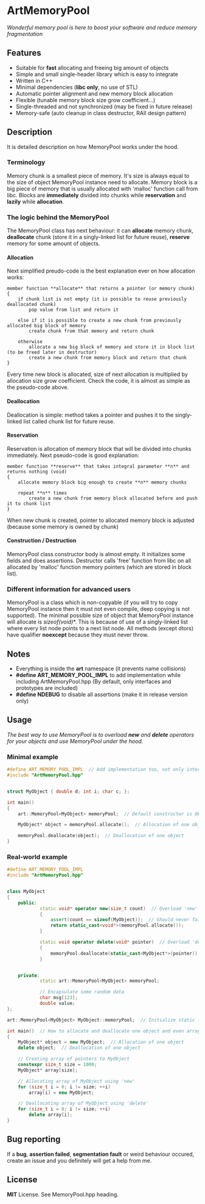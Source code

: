 # ArtMemoryPool
_Wonderful memory pool is here to boost your software and reduce memory fragmentation_


## Features
* Suitable for **fast** allocating and freeing big amount of objects
* Simple and small single-header library which is easy to integrate
* Written in C++
* Minimal dependencies (**libc only**, no use of STL)
* Automatic pointer alignment and new memory block allocation
* Flexible (tunable memory block size grow coefficient...)
* Single-threaded and not synchronized (may be fixed in future release)
* Memory-safe (auto cleanup in class destructor, RAII design pattern)


## Description
It is detailed description on how MemoryPool works under the hood.

### Terminology
Memory chunk is a smallest piece of memory. It's size is always equal to the size of object MemoryPool instance need to allocate.
Memory block is a big piece of memory that is usually allocated with 'malloc' function call from libc.  Blocks are **immediately** divided into chunks while **reservation** and **lazily** while **allocation**.

### The logic behind the MemoryPool
The MemoryPool class has next behaviour: it can **allocate** memory chunk, **deallocate** chunk (store it in a singly-linked list for future reuse), **reserve** memory for some amount of objects.

#### Allocation
Next simplified preudo-code is the best explanation ever on how allocation works:

```
member function **allocate** that returns a pointer (or memory chunk)
{
    if chunk list is not empty (it is possible to reuse previously deallocated chunk)
        pop value from list and return it

    else if it is possible to create a new chunk from previously allocated big block of memory
        create chunk from that memory and return chunk

    otherwise
        allocate a new big block of memory and store it in block list (to be freed later in destructor)
        create a new chunk from memory block and return that chunk
}
```

Every time new block is allocated, size of next allocation is multiplied by allocation size grow coefficient.
Check the code, it is almost as simple as the pseudo-code above.

#### Deallocation
Deallocation is simple: method takes a pointer and pushes it to the singly-linked list called chunk list for future reuse.

#### Reservation
Reservation is allocation of memory block that will be divided into chunks immediately.
Next pseudo-code is good explanation:

```
member function **reserve** that takes integral parameter **n** and returns nothing (void)
{
    allocate memory block big enough to create **n** memory chunks

    repeat **n** times
        create a new chunk from memory block allocated before and push it to chunk list
}
```

When new chunk is created, pointer to allocated memory block is adjusted (because some memory is owned by chunk)

#### Construction / Destruction
MemoryPool class constructor body is almost empty. It initializes some fields and does assertions.
Destructor calls 'free' function from libc on all allocated by 'malloc' function memory pointers (which are stored in block list).

### Different information for advanced users
MemoryPool is a class which is non-copyable (if you will try to copy MemoryPool instance then it must not even compile, deep copying is not supported).
The minimal possible size of object that MemoryPool instance will allocate is **sizeof(void*)**. This is because of use of a singly-linked list where every list node points to a next list node.
All methods (except dtors) have qualifier **noexcept** because they must never throw.


## Notes
* Everything is inside the **art** namespace (it prevents name collisions)
* **#define ART_MEMORY_POOL_IMPL** to add implementation while including ArtMemoryPool.hpp (By default, only interfaces and prototypes are included)
* **#define NDEBUG** to disable all assertions (make it in release version only)


## Usage
_The best way to use MemoryPool is to overload **new** and **delete** operators for your objects and use MemoryPool under the hood._

### Minimal example
```cpp
#define ART_MEMORY_POOL_IMPL  // Add implementation too, not only interface
#include "ArtMemoryPool.hpp"


struct MyObject { double d; int i; char c; };

int main()
{
    art::MemoryPool<MyObject> memoryPool;  // Default constructor is OK

    MyObject* object = memoryPool.allocate();  // Allocation of one object

    memoryPool.deallocate(object);  // Deallocation of one object
}

```

### Real-world example
```cpp
#define ART_MEMORY_POOL_IMPL
#include "ArtMemoryPool.hpp"


class MyObject
{
    public:
            static void* operator new(size_t count)  // Overload 'new'
            {
                assert(count == sizeof(MyObject));  // Should never fail
                return static_cast<void*>(memoryPool.allocate());
            }

            static void operator delete(void* pointer)  // Overload 'delete'
            {
                memoryPool.deallocate(static_cast<MyObject*>(pointer));
            }


    private:
            static art::MemoryPool<MyObject> memoryPool;

            // Encapsulate some random data
            char msg[123];
            double value;
};

art::MemoryPool<MyObject> MyObject::memoryPool;  // Initialize static field

int main()  // How to allocate and deallocate one object and even array
{
    MyObject* object = new MyObject;  // Allocation of one object
    delete object;  // Deallocation of one object

    // Creating array of pointers to MyObject
    constexpr size_t size = 1000;
    MyObject* array[size];

    // Allocating array of MyObject using 'new'
    for (size_t i = 0; i != size; ++i)
        array[i] = new MyObject;

    // Deallocating array of MyObject using 'delete'
    for (size_t i = 0; i != size; ++i)
        delete array[i];
}

```


## Bug reporting
If a **bug**, **assertion failed**, **segmentation fault** or weird behaviour occured, create an issue and you definitely will get a help from me.


## License
**MIT** License. See MemoryPool.hpp heading.

